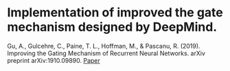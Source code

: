 # Implementation of improved the gate mechanism designed by DeepMind. 
Gu, A., Gulcehre, C., Paine, T. L., Hoffman, M., & Pascanu, R. (2019). Improving the Gating Mechanism of Recurrent Neural Networks. arXiv preprint arXiv:1910.09890.
[Paper](https://arxiv.org/pdf/1910.09890.pdf)
